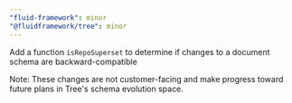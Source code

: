 ```yaml
---
"fluid-framework": minor
"@fluidframework/tree": minor
---
```


Add a function `isRepoSuperset` to determine if changes to a document schema are backward-compatible

Note: These changes are not customer-facing and make progress toward future plans in Tree's schema evolution space.
